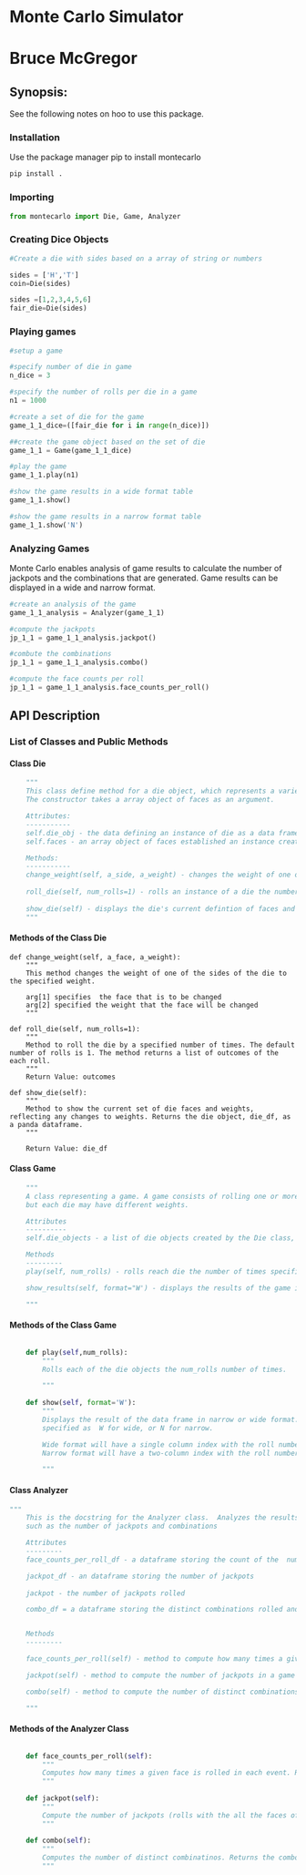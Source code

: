# Monte Carlo Simulator 
# Bruce McGregor

## Synopsis:
See the following notes on hoo to use this package.

### Installation  
Use the package manager pip to install montecarlo
```bash
pip install .
```
### Importing
```python
from montecarlo import Die, Game, Analyzer
```
### Creating Dice Objects

```python
#Create a die with sides based on a array of string or numbers

sides = ['H','T']
coin=Die(sides)

sides =[1,2,3,4,5,6]
fair_die=Die(sides)
```

### Playing games
```python
#setup a game 

#specify number of die in game
n_dice = 3

#specify the number of rolls per die in a game
n1 = 1000

#create a set of die for the game
game_1_1_dice=([fair_die for i in range(n_dice)])

##create the game object based on the set of die
game_1_1 = Game(game_1_1_dice)

#play the game
game_1_1.play(n1)

#show the game results in a wide format table
game_1_1.show()

#show the game results in a narrow format table
game_1_1.show('N')

```

### Analyzing Games
Monte Carlo enables analysis of game results to calculate the number of jackpots and the combinations that are generated.
Game results can be displayed in a wide and narrow format.
```python
#create an analysis of the game
game_1_1_analysis = Analyzer(game_1_1)

#compute the jackpots
jp_1_1 = game_1_1_analysis.jackpot()

#combute the combinations
jp_1_1 = game_1_1_analysis.combo()

#compute the face counts per roll
jp_1_1 = game_1_1_analysis.face_counts_per_roll()
```

## API Description


### List of Classes and Public Methods
#### Class Die
```python
    """
    This class define method for a die object, which represents a variety of random variables
    The constructor takes a array object of faces as an argument.

    Attributes:
    -----------
    self.die_obj - the data defining an instance of die as a data frame
    self.faces - an array object of faces established an instance creation. The array may be an array of strings or an array of numbers.  The array cannot have any duplicate values.

    Methods:
    -----------
    change_weight(self, a_side, a_weight) - changes the weight of one of the sides of the die
    
    roll_die(self, num_rolls=1) - rolls an instance of a die the number of times specfied by num_rolls
    
    show_die(self) - displays the die's current defintion of faces and weights
    """
```

#### Methods of the Class Die
    def change_weight(self, a_face, a_weight):
        """
        This method changes the weight of one of the sides of the die to the specified weight.

        arg[1] specifies  the face that is to be changed
        arg[2] specified the weight that the face will be changed
        """
        
    def roll_die(self, num_rolls=1):
        """
        Method to roll the die by a specified number of times. The default number of rolls is 1. The method returns a list of outcomes of the each roll.
        """
        Return Value: outcomes
        
    def show_die(self):
        """
        Method to show the current set of die faces and weights, reflecting any changes to weights. Returns the die object, die_df, as a panda dataframe.
        """
        
        Return Value: die_df




#### Class Game
```python
    """
    A class representing a game. A game consists of rolling one or more die of the same kind one or more times. In a given game, each die has the same number of sides and set of faces,
    but each die may have different weights.

    Attributes
    ----------
    self.die_objects - a list of die objects created by the Die class, defined with same number of sides and set of faces.

    Methods
    ---------
    play(self, num_rolls) - rolls reach die the number of times specified by the argument num_rolls

    show_results(self, format="W') - displays the results of the game in wide format by default. For narrow format, specify format='N'

    """
```

#### Methods of the Class Game
```python

    def play(self,num_rolls):
        """
        Rolls each of the die objects the num_rolls number of times.

        """
        
    def show(self, format='W'):
        """
        Displays the result of the data frame in narrow or wide format. Wide format is the default. The argument is
        specified as  W for wide, or N for narrow.

        Wide format will have a single column index with the roll number, and each die number as a column
        Narrow format will have a two-column index with the roll number and die number, and a single column for the face rolled

        """
```
        
#### Class Analyzer 
  
```python
"""
    This is the docstring for the Analyzer class.  Analyzes the results of a game and produces various statistics about the game
    such as the number of jackpots and combinations

    Attributes
    ---------
    face_counts_per_roll_df - a dataframe storing the count of the  number of faces per roll

    jackpot_df - an dataframe storing the number of jackpots
    
    jackpot - the number of jackpots rolled

    combo_df = a dataframe storing the distinct combinations rolled and their counts


    Methods
    ---------

    face_counts_per_roll(self) - method to compute how many times a given face is rolled in each event.

    jackpot(self) - method to compute the number of jackpots in a game

    combo(self) - method to compute the number of distinct combinations produced in a game

    """

```

#### Methods of the Analyzer Class
```python

    def face_counts_per_roll(self):
        """
        Computes how many times a given face is rolled in each event. Returns the results in a data frame face_counts_per_roll_df.
        """
        
    def jackpot(self):
        """
        Compute the number of jackpots (rolls with the all the faces of the same value). Returns the number of jackpots rolled.
        """
        
    def combo(self):
        """
        Computes the number of distinct combinatinos. Returns the combo_df dataframe.
        """  
        
```
